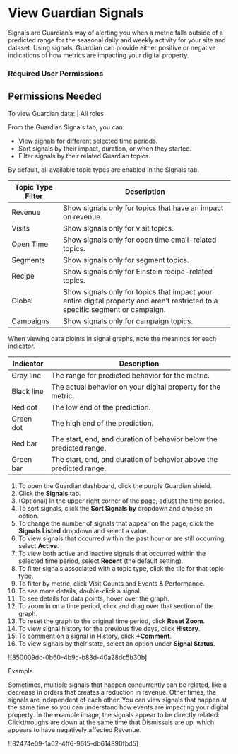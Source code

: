 

# View Guardian Signals

Signals are Guardian’s way of alerting you when a metric falls outside of a
predicted range for the seasonal daily and weekly activity for your site and
dataset. Using signals, Guardian can provide either positive or negative
indications of how metrics are impacting your digital property.

### Required User Permissions

Permissions Needed  
---  
To view Guardian data: | All roles  
  
From the Guardian Signals tab, you can:

  * View signals for different selected time periods.
  * Sort signals by their impact, duration, or when they started.
  * Filter signals by their related Guardian topics.

By default, all available topic types are enabled in the Signals tab.

Topic Type Filter | Description  
---|---  
Revenue | Show signals only for topics that have an impact on revenue.  
Visits | Show signals only for visit topics.  
Open Time | Show signals only for open time email-related topics.  
Segments | Show signals only for segment topics.  
Recipe | Show signals only for Einstein recipe-related topics.  
Global | Show signals only for topics that impact your entire digital property and aren’t restricted to a specific segment or campaign.  
Campaigns | Show signals only for campaign topics.  
  
When viewing data pioints in signal graphs, note the meanings for each
indicator.

Indicator | Description  
---|---  
Gray line | The range for predicted behavior for the metric.  
Black line | The actual behavior on your digital property for the metric.  
Red dot | The low end of the prediction.  
Green dot | The high end of the prediction.  
Red bar | The start, end, and duration of behavior below the predicted range.  
Green bar | The start, end, and duration of behavior above the predicted range.  
  
  1. To open the Guardian dashboard, click the purple Guardian shield. 
  2. Click the **Signals** tab.
  3. (Optional) In the upper right corner of the page, adjust the time period.
  4. To sort signals, click the **Sort Signals by** dropdown and choose an option.
  5. To change the number of signals that appear on the page, click the **Signals Listed** dropdown and select a value.
  6. To view signals that occurred within the past hour or are still occurring, select **Active**.
  7. To view both active and inactive signals that occurred within the selected time period, select **Recent** (the default setting).
  8. To filter signals associated with a topic type, click the tile for that topic type.
  9. To filter by metric, click Visit Counts and Events & Performance.
  10. To see more details, double-click a signal.
  11. To see details for data points, hover over the graph.
  12. To zoom in on a time period, click and drag over that section of the graph.
  13. To reset the graph to the original time period, click **Reset Zoom**. 
  14. To view signal history for the previous five days, click **History**. 
  15. To comment on a signal in History, click **+Comment**.
  16. To view signals by their state, select an option under **Signal Status**.

![850009dc-0b60-4b9c-b83d-40a28dc5b30b]

Example

Sometimes, multiple signals that happen concurrently can be related, like a
decrease in orders that creates a reduction in revenue. Other times, the
signals are independent of each other. You can view signals that happen at the
same time so you can understand how events are impacting your digital
property. In the example image, the signals appear to be directly related:
Clickthroughs are down at the same time that Dismissals are up, which appears
to have negatively affected Revenue.

![82474e09-1a02-4ff6-9615-db614890fbd5]

